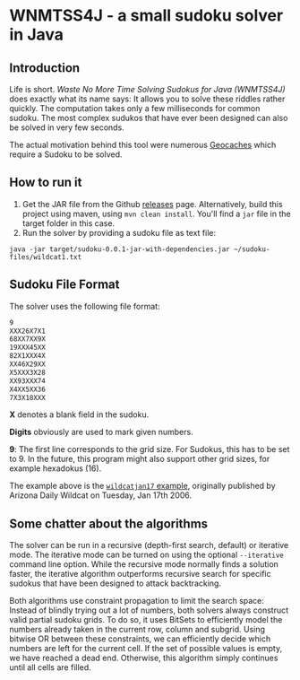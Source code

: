 # WNMTSS4J - a small sudoku solver in Java

## Introduction
Life is short. _Waste No More Time Solving Sudokus for Java (WNMTSS4J)_ does exactly what its name says: It allows you
to solve these riddles rather quickly. The computation takes only a few milliseconds
for common sudoku. The most complex sudukos that have ever been designed can also be solved in very few seconds.

The actual motivation behind this tool were numerous [Geocaches](http://www.geocaching.com) which require a Sudoku to be solved.

## How to run it

1. Get the JAR file from the Github [releases](https://github.com/eliasweingaertner/WasteNoMoreTimeWithSudokus4J/releases) page. Alternatively, build this project using maven, using `mvn clean install`. You'll find a `jar` file in the target folder in this case.
2. Run the solver by providing a sudoku file as text file:
   
```java -jar target/sudoku-0.0.1-jar-with-dependencies.jar ~/sudoku-files/wildcat1.txt```

## Sudoku File Format
The solver uses the following file format:

```wildcat1.txt
9
XXX26X7X1
68XX7XX9X
19XXX45XX
82X1XXX4X
XX46X29XX
X5XXX3X28
XX93XXX74
X4XX5XX36
7X3X18XXX
```


**X** denotes a blank field in the sudoku.

**Digits** obviously are used to mark given numbers.

**9**: The first line corresponds to the grid size. For Sudokus, this has to be set to 9. In the future, this
program might also support other grid sizes, for example hexadokus (16). 

The example above is the [`wildcatjan17` example](https://sandiway.arizona.edu/sudoku/examples.html), originally
published by Arizona Daily Wildcat on Tuesday, Jan 17th 2006.

## Some chatter about the algorithms

The solver can be run in a recursive (depth-first search, default) or iterative mode. 
The iterative mode can be turned on using the optional `--iterative` command line option.
While the recursive mode normally finds a solution faster, the iterative algorithm
outperforms recursive search for specific sudokus that have been designed to attack backtracking.

Both algorithms use constraint propagation to limit the search space: Instead of
blindly trying out a lot of numbers, both solvers always construct valid partial sudoku grids. To do
so, it uses BitSets to efficiently model the numbers already taken in the current row, column and subgrid.
Using bitwise OR between these constraints, we can efficiently decide which numbers are left
for the current cell. If the set of possible values is empty, we have reached a dead end. Otherwise, this
algorithm simply continues until all cells are filled.
